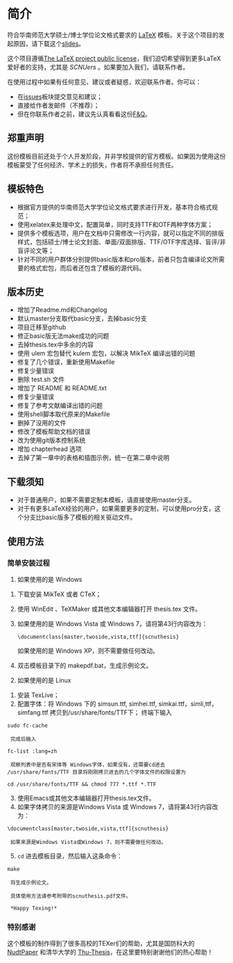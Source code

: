 简介
=============

符合华南师范大学硕士/博士学位论文格式要求的 [LaTeX](https://github.com/wzpan/scnuthesis/wiki/%E6%BC%AB%E8%B0%88-LaTeX) 模板。关于这个项目的发起原因，请下载这个[slides](http://code.google.com/p/scnuthesis/downloads/detail?name=scnuthesis.pdf&can=2&q=)。

这个项目遵循[The LaTeX project public license](http://latex-project.org/lppl/)，我们迫切希望得到更多LaTeX爱好者的支持，尤其是 _SCNUers_ 。如果要加入我们，请联系作者。

在使用过程中如果有任何意见、建议或者疑惑，欢迎联系作者。你可以：
  * 在[issues](https://github.com/wzpan/scnuthesis/issues)板块提交意见和建议；
  * 直接给作者发邮件（不推荐）；
  * 但在你联系作者之前，建议先认真看看这份[F&Q](https://github.com/wzpan/scnuthesis/wiki/F&Q)。


## 郑重声明

这份模板目前还处于个人开发阶段，并非学校提供的官方模板。如果因为使用这份模板蒙受了任何经济、学术上的损失，作者将不承担任何责任。


## 模板特色

* 根据官方提供的华南师范大学学位论文格式要求进行开发，基本符合格式规范；
* 使用xelatex来处理中文，配置简单，同时支持TTF和OTF两种字体方案；
* 提供多个模板选项，用户在文档中只需修改一行内容，就可以指定不同的排版样式，包括硕士/博士论文封面、单面/双面排版、TTF/OTF字库选择、盲评/非盲评论文等；
* 针对不同的用户群体分别提供basic版本和pro版本，前者只包含编译论文所需要的格式宏包，而后者还包含了模板的源代码。


## 版本历史

* 增加了Readme.md和Changelog
* 默认master分支取代basic分支，去掉basic分支
* 项目迁移至github
* 修正basic版无法make成功的问题
* 去掉thesis.tex中多余的内容
* 使用 ulem 宏包替代 kulem 宏包，以解决 MikTeX 编译出错的问题
* 修复了几个错误，重新使用Makefile
* 修复少量错误
* 删除 test.sh 文件
* 增加了 README 和 README.txt
* 修复少量错误
* 修复了参考文献编译出错的问题
* 使用shell脚本取代原来的Makefile
* 删掉了没用的文件
* 修改了模板帮助文档的错误
* 改为使用git版本控制系统
* 增加 chapterhead 选项
* 去掉了第一章中的表格和插图示例，统一在第二章中说明


## 下载须知

* 对于普通用户，如果不需要定制本模板，请直接使用master分支。
* 对于有更多LaTeX经验的用户，如果需要更多的定制，可以使用pro分支，这个分支比basic版多了模板的相关驱动文件。

## 使用方法

### 简单安装过程

1) 如果使用的是 Windows
  1. 下载安装 MikTeX 或者 CTeX；
  2. 使用 WinEdit 、TeXMaker 或其他文本编辑器打开 thesis.tex 文件。
  3. 如果使用的是 Windows Vista 或 Windows 7，请将第43行内容改为：
  
     `\documentclass[master,twoside,vista,ttf]{scnuthesis}`
     
     如果使用的是 Windows XP，则不需要做任何改动。
  4. 双击模板目录下的 makepdf.bat，生成示例论文。

2) 如果使用的是 Linux
  1. 安装 TexLive；
  2. 配置字体：将 Windows 下的 simsun.ttf, simhei.ttf, simkai.ttf，simli,ttf，simfang.ttf 拷贝到/usr/share/fonts/TTF下；
     终端下输入
     
  `sudo fc-cache`
     
     完成后输入
     
  `fc-list :lang=zh`
	  
     观察列表中是否有宋体等 Windows字体，如果没有，还需要cd进去 /usr/share/fonts/TTF 目录将刚刚拷贝进去的几个字体文件的权限设置为

  `cd /usr/share/fonts/TTF && chmod 777 *.ttf *.TTF`
	  
  3. 使用Emacs或其他文本编辑器打开thesis.tex文件。
  4. 如果字体拷贝的来源是Windows Vista 或 Windows 7，请将第43行内容改为：

  `\documentclass[master,twoside,vista,ttf]{scnuthesis}`
      
     如果来源是Windows Vista或Windows 7，则不需要做任何改动。
  5. `cd` 进去模板目录，然后输入这条命令：
  
  `make`
	  
     将生成示例论文。

     具体使用方法请参考附带的scnuthesis.pdf文件。

     *Happy Texing!*

### 特别感谢

这个模板的制作得到了很多高校的TEXer们的帮助，尤其是国防科大的 [NudtPaper](http://nudtpaper.googlecode.com) 和清华大学的 [Thu-Thesis](https://github.com/xueruini/thuthesis)，在这里要特别谢谢他们的热心帮助！
